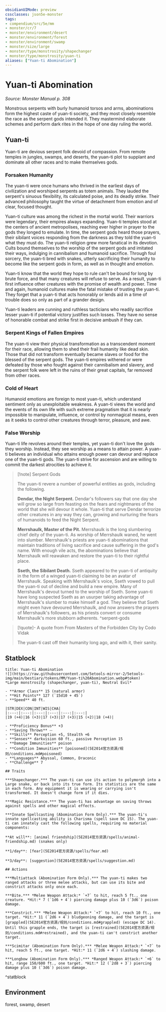 ```yaml
---
obsidianUIMode: preview
cssclasses: json5e-monster
tags:
- compendium/src/5e/mm
- monster/cr/7
- monster/environment/desert
- monster/environment/forest
- monster/environment/swamp
- monster/size/large
- monster/type/monstrosity/shapechanger
- monster/type/monstrosity/yuan-ti
aliases: ["Yuan-ti Abomination"]
---
```

# Yuan-ti Abomination
*Source: Monster Manual p. 308*  

Monstrous serpents with burly humanoid torsos and arms, abominations form the highest caste of yuan-ti society, and they most closely resemble the race as the serpent gods intended it. They mastermind elaborate schemes and perform dark rites in the hope of one day ruling the world.

## Yuan-ti

Yuan-ti are devious serpent folk devoid of compassion. From remote temples in jungles, swamps, and deserts, the yuan-ti plot to supplant and dominate all other races and to make themselves gods.

### Forsaken Humanity

The yuan-ti were once humans who thrived in the earliest days of civilization and worshiped serpents as totem animals. They lauded the serpent's sinuous flexibility, its calculated poise, and its deadly strike. Their advanced philosophy taught the virtue of detachment from emotion and of clear, focused thought.

Yuan-ti culture was among the richest in the mortal world. Their warriors were legendary, their empires always expanding. Yuan-ti temples stood at the centers of ancient metropolises, reaching ever higher in prayer to the gods they longed to emulate. In time, the serpent gods heard those prayers, their sibilant voices responding from the darkness as they told the yuan-ti what they must do. The yuan-ti religion grew more fanatical in its devotion. Cults bound themselves to the worship of the serpent gods and imitated their ways, indulging in cannibalism and humanoid sacrifice. Through foul sorcery, the yuan-ti bred with snakes, utterly sacrificing their humanity to become like the serpent gods in form, as well as in thought and emotion.

Yuan-ti know that the world they hope to rule can't be bound for long by brute force, and that many creatures will refuse to serve. As a result, yuan-ti first influence other creatures with the promise of wealth and power. Time and again, humanoid cultures make the fatal mistake of trusting the yuan-ti. They forget that a yuan-ti that acts honorably or lends aid in a time of trouble does so only as part of a grander design.

Yuan-ti leaders are cunning and ruthless tacticians who readily sacrifice lesser yuan-ti if potential victory justifies such losses. They have no sense of honorable combat and strike first in decisive ambush if they can.

### Serpent Kings of Fallen Empires

The yuan-ti view their physical transformation as a transcendent moment for their race, allowing them to shed their frail humanity like dead skin. Those that did not transform eventually became slaves or food for the blessed of the serpent gods. The yuan-ti empires withered or were defeated by those who fought against their cannibalism and slavery, and the serpent folk were left in the ruins of their great capitals, far removed from other races.

### Cold of Heart

Humanoid emotions are foreign to most yuan-ti, which understand sentiment only as unexploitable weakness. A yuan-ti views the world and the events of its own life with such extreme pragmatism that it is nearly impossible to manipulate, influence, or control by nonmagical means, even as it seeks to control other creatures through terror, pleasure, and awe.

### False Worship

Yuan-ti life revolves around their temples, yet yuan-ti don't love the gods they worship. Instead, they see worship as a means to attain power. A yuan-ti believes an individual who attains enough power can devour and replace one of the yuan-ti gods. The yuan-ti strive for ascension and are willing to commit the darkest atrocities to achieve it.

> [!note] Serpent Gods
> 
> The yuan-ti revere a number of powerful entities as gods, including the following.
> 
> **Dendar, the Night Serpent.** Dendar's followers say that one day she will grow so large from feasting on the fears and nightmares of the world that she will devour it whole. Yuan-ti that serve Dendar terrorize other creatures in any way they can, growing and nurturing the fears of humanoids to feed the Night Serpent.
> 
> **Merrshaulk, Master of the Pit.** Merrshaulk is the long slumbering chief deity of the yuan-ti. As worship of Merrshaulk waned, he went into slumber. Merrshaulk's priests are yuan-ti abominations that maintain traditions of living sacrifice and cause suffering in the god's name. With enough vile acts, the abominations believe that Merrshaulk will reawaken and restore the yuan-ti to their rightful place.
> 
> **Sseth, the Sibilant Death.** Sseth appeared to the yuan-ti of antiquity in the form of a winged yuan-ti claiming to be an avatar of Merrshaulk. Speaking with Merrshaulk's voice, Sseth vowed to pull the yuan-ti out of decline and build a new empire. Many of Merrshaulk's devout turned to the worship of Sseth. Some yuan-ti have long suspected Sseth as an usurper taking advantage of Merrshaulk's slumber to make himself a god. They believe that Sseth might even have devoured Merrshaulk, and now answers the prayers of Merrshaulk's followers, as his priests convert or consume Merrshaulk's more stubborn adherents.
^serpent-gods

> [!quote]- A quote from From Masters of the Forbidden City by Codo Vidak  
> 
> The yuan-ti cast off their humanity long ago, and with it, their sanity.


## Statblock

```ad-statblock
title: Yuan-ti Abomination
![](https://raw.githubusercontent.com/5etools-mirror-2/5etools-img/main/bestiary/tokens/MM/Yuan-ti%20Abomination.webp#token)
*Large monstrosity (shapechanger, yuan-ti), Neutral Evil*

- **Armor Class** 15 (natural armor)
- **Hit Points** 127 (`15d10 + 45`)
- **Speed** 40 ft.

|STR|DEX|CON|INT|WIS|CHA|
|:---:|:---:|:---:|:---:|:---:|:---:|
|19 (+4)|16 (+3)|17 (+3)|17 (+3)|15 (+2)|18 (+4)|

- **Proficiency Bonus** +3
- **Saving Throws** ⏤
- **Skills** Perception +5, Stealth +6
- **Senses** darkvision 60 ft., passive Perception 15
- **Damage Immunities** poison
- **Condition Immunities** [poisoned](5E2014官方资源/规则/conditions.md#poisoned)
- **Languages** Abyssal, Common, Draconic
- **Challenge** 7

## Traits

***Shapechanger.*** The yuan-ti can use its action to polymorph into a Large snake, or back into its true form. Its statistics are the same in each form. Any equipment it is wearing or carrying isn't transformed. It doesn't change form if it dies.

***Magic Resistance.*** The yuan-ti has advantage on saving throws against spells and other magical effects.

***Innate Spellcasting (Abomination Form Only).*** The yuan-ti's innate spellcasting ability is Charisma (spell save DC 15). The yuan-ti can innately cast the following spells, requiring no material components:

**At will**: [animal friendship](5E2014官方资源/spells/animal-friendship.md) (snakes only)

**1/day**: [fear](5E2014官方资源/spells/fear.md)

**3/day**: [suggestion](5E2014官方资源/spells/suggestion.md)

## Actions

***Multiattack (Abomination Form Only).*** The yuan-ti makes two ranged attacks or three melee attacks, but can use its bite and constrict attacks only once each.

***Bite.*** *Melee Weapon Attack:* `+7` to hit, reach 5 ft., one creature. *Hit:* 7 (`1d6 + 4`) piercing damage plus 10 (`3d6`) poison damage.

***Constrict.*** *Melee Weapon Attack:* `+7` to hit, reach 10 ft., one target. *Hit:* 11 (`2d6 + 4`) bludgeoning damage, and the target is [grappled](5E2014官方资源/规则/conditions.md#grappled) (escape DC 14). Until this grapple ends, the target is [restrained](5E2014官方资源/规则/conditions.md#restrained), and the yuan-ti can't constrict another target.

***Scimitar (Abomination Form Only).*** *Melee Weapon Attack:* `+7` to hit, reach 5 ft., one target. *Hit:* 11 (`2d6 + 4`) slashing damage.

***Longbow (Abomination Form Only).*** *Ranged Weapon Attack:* `+6` to hit, range 150/600 ft., one target. *Hit:* 12 (`2d8 + 3`) piercing damage plus 10 (`3d6`) poison damage.
```
^statblock

## Environment

forest, swamp, desert